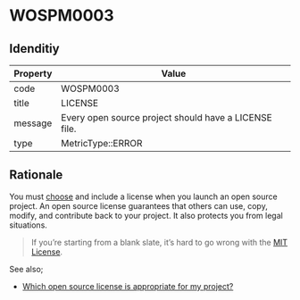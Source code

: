 # WOSPM0003

## Idenditiy

| Property        | Value           |
| ------------- |-------------|
| code      | WOSPM0003 |
| title      | LICENSE      |
| message | Every open source project should have a LICENSE file.     |
| type | MetricType::ERROR      |

## Rationale

You must [choose](https://opensource.guide/starting-a-project/#choosing-a-license) and include a license when you launch an open source project. An open source license guarantees that others can use, copy, modify, and contribute back to your project. It also protects you from legal situations.

> If you’re starting from a blank slate, it’s hard to go wrong with the [MIT License](https://choosealicense.com/licenses/mit/).

See also;

- [Which open source license is appropriate for my project?](https://opensource.guide/legal/#which-open-source-license-is-appropriate-for-my-project)
